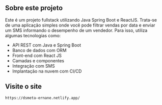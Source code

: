 ## Sobre este projeto

Este é um projeto fullstack utilizando Java Spring Boot e ReactJS. Trata-se de uma aplicação simples onde você pode filtrar vendas por data e enviar um SMS informando o desempenho de um vendedor.
Para isso, utiliza algumas tecnologias como:
* API REST com Java e Spring Boot
* Banco de dados com ORM
* Front-end com React JS
* Camadas e componentes
* Integração com SMS
* Implantação na nuvem com CI/CD

## Visite o site

```
https://dsmeta-ernane.netlify.app/
```